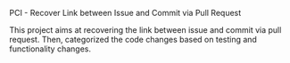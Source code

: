PCI - Recover Link between Issue and Commit via Pull Request

This project aims at recovering the link between issue and commit via pull request. Then, categorized the code changes based on testing and functionality changes.
